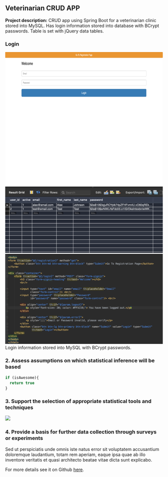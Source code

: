 ## Veterinarian CRUD APP

**Project description:** CRUD app using Spring Boot for a veterinarian clinic stored into MySQL. Has login information stored into database with BCrypt passwords. Table is set with jQuery data tables.

### Login
<img src="images/login.png?raw=true" width="640" height="427"/>
<img src="images/usersql.png?raw=true"/>
<img src="images/logincode.png?raw=true"/>
Login information stored into MySQL with BCrypt passwords. 

### 2. Assess assumptions on which statistical inference will be based

```javascript
if (isAwesome){
  return true
}
```

### 3. Support the selection of appropriate statistical tools and techniques

<img src="images/dummy_thumbnail.jpg?raw=true"/>

### 4. Provide a basis for further data collection through surveys or experiments

Sed ut perspiciatis unde omnis iste natus error sit voluptatem accusantium doloremque laudantium, totam rem aperiam, eaque ipsa quae ab illo inventore veritatis et quasi architecto beatae vitae dicta sunt explicabo. 

For more details see it on Github [here](https://github.com/kj2386/vetapp).
